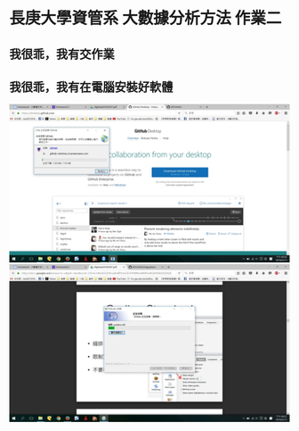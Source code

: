 # 長庚大學資管系 大數據分析方法 作業二
## 我很乖，我有交作業
## 我很乖，我有在電腦安裝好軟體
![GitHub安裝圖](https://raw.githubusercontent.com/KEYUHAO/B0144214_Rstudio/master/GitHub%E5%AE%89%E8%A3%9D%E5%9C%96.jpg)
![R studio安裝圖](https://raw.githubusercontent.com/KEYUHAO/B0144214_Rstudio/master/R%20studio%E5%AE%89%E8%A3%9D%E5%9C%96.jpg)
